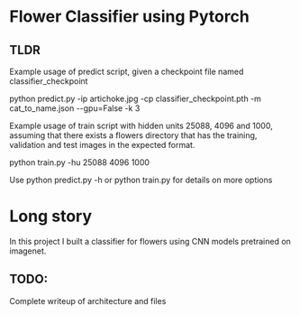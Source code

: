 # Flower Classifier using Pytorch

## TLDR

Example usage of predict script, given a checkpoint file named classifier_checkpoint

python predict.py -ip artichoke.jpg -cp classifier_checkpoint.pth -m cat_to_name.json --gpu=False -k 3

Example usage of train script with hidden units 25088, 4096 and 1000, assuming that there exists a flowers directory that has the training, validation and test images in the expected format.

python train.py -hu 25088 4096 1000

Use python predict.py -h or python train.py for details on more options

# Long story

In this project I built a classifier for flowers using CNN models pretrained on imagenet.

## TODO:
Complete writeup of architecture and files
